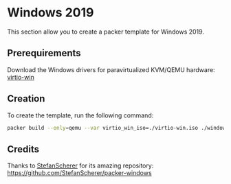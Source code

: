 # Windows 2019

This section allow you to create a packer template for Windows 2019.

## Prerequirements

Download the Windows drivers for paravirtualized KVM/QEMU hardware: [virtio-win](https://fedorapeople.org/groups/virt/virtio-win/direct-downloads/stable-virtio/virtio-win.iso)

## Creation

To create the template, run the following command:

```bash
packer build --only=qemu --var virtio_win_iso=./virtio-win.iso ./windows_2019.json
```

## Credits

Thanks to [StefanScherer](https://github.com/StefanScherer/) for its amazing repository: https://github.com/StefanScherer/packer-windows